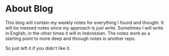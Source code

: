 # About Blog

This blog will contain my weekly notes for everything I found and thought.
It will be messed notes since my approach is *just write*.
Sometimes I will write in English, in the other times it will in Indonesian.
The notes work as a starting point to more deep and through notes in another repo.

So just left it if you didn't like it.

